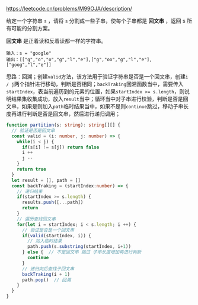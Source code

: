 https://leetcode.cn/problems/M99OJA/description/

给定一个字符串 `s` ，请将 `s` 分割成一些子串，使每个子串都是 **回文串** ，返回 s 所有可能的分割方案。

**回文串** 是正着读和反着读都一样的字符串。

```
输入：s = "google"
输出：[["g","o","o","g","l","e"],["g","oo","g","l","e"],["goog","l","e"]]
```

思路：回溯；创建`valid`方法，该方法用于验证字符串是否是一个回文串，创建`i / j`两个指针进行移动，判断是否相同；`backTraking`回溯函数当中，需要传入`startIndex`，表当前遍历到的元素的位置，如果`startIndex >= s.length`，则说明结果集收集成功，放入`result`当中；循环当中对子串进行校验，判断是否是回文串，如果是则加入`path`临时结果当中，如果不是则`continue`跳过，移动子串长度再进行判断是否是回文串，然后进行递归调用；

```typescript
function partition(s: string): string[][] {
  // 验证是否是回文串
  const valid = (i: number, j: number) => {
    while(i < j) {
      if(s[i] != s[j]) return false
      i ++
      j --
    }
    return true
  }
  let result = [], path = []
  const backTraking = (startIndex:number) => {
    // 递归结束
    if(startIndex >= s.length) {
      results.push([...path])
      return
    }
    // 遍历查找回文串
    for(let i = startIndex; i < s.length; i ++) {
      // 验证是否是一个回文串
      if(valid(startIndex, i)) {
        // 加入临时结果
        path.push(s.substring(startIndex, i+1))
      } else {  // 不是回文串 跳过 子串长度增加再进行判断
        continue
      }
      // 递归向后查找子回文串
      backTraking(i + 1)
      path.pop()  // 回溯
    }
  }
}
```

